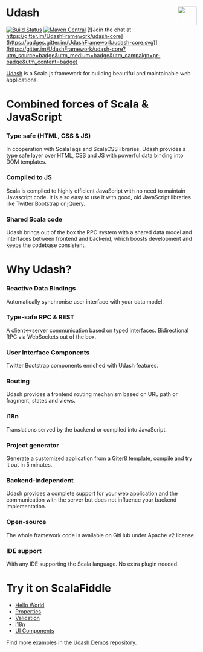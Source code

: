 # Udash [<img align="right" height="50px" src="https://avsystem.github.io/Anjay-doc/_images/avsystem_logo.png">](http://www.avsystem.com/)
[![Build Status](https://travis-ci.org/UdashFramework/udash-core.svg?branch=master)](https://travis-ci.org/UdashFramework/udash-core) 
[![Maven Central](https://maven-badges.herokuapp.com/maven-central/io.udash/udash-core_2.12/badge.svg)](https://maven-badges.herokuapp.com/maven-central/io.udash/udash-core_2.12)
[![Join the chat at https://gitter.im/UdashFramework/udash-core](https://badges.gitter.im/UdashFramework/udash-core.svg)](https://gitter.im/UdashFramework/udash-core?utm_source=badge&utm_medium=badge&utm_campaign=pr-badge&utm_content=badge)

[Udash](http://udash.io/) is a Scala.js framework for building beautiful and maintainable web applications.

# Combined forces of Scala & JavaScript

### Type safe (HTML, CSS & JS)
In cooperation with ScalaTags and ScalaCSS libraries, Udash provides a type safe layer over HTML, CSS and JS 
with powerful data binding into DOM templates.

### Compiled to JS
Scala is compiled to highly efficient JavaScript with no need to maintain Javascript code. 
It is also easy to use it with good, old JavaScript libraries like Twitter Bootstrap or jQuery.

### Shared Scala code
Udash brings out of the box the RPC system with a shared data model and interfaces between frontend and backend, 
which boosts development and keeps the codebase consistent.

# Why Udash?

### Reactive Data Bindings
Automatically synchronise user interface with your data model.

### Type-safe RPC & REST
A client↔server communication based on typed interfaces. Bidirectional RPC via WebSockets out of the box.

### User Interface Components
Twitter Bootstrap components enriched with Udash features.

### Routing
Udash provides a frontend routing mechanism based on URL path or fragment, states and views.

### i18n
Translations served by the backend or compiled into JavaScript.

### Project generator 
Generate a customized application from a [Giter8 template](https://github.com/UdashFramework/udash.g8), compile and try it out in 5 minutes.

### Backend-independent
Udash provides a complete support for your web application and the communication with the server but does not influence your backend implementation.

### Open-source
The whole framework code is available on GitHub under Apache v2 license.

### IDE support
With any IDE supporting the Scala language. No extra plugin needed.

# Try it on ScalaFiddle

* [Hello World](https://scalafiddle.io/sf/z8zY6cP/0)
* [Properties](https://scalafiddle.io/sf/OZe6XBJ/2)
* [Validation](https://scalafiddle.io/sf/Yiz0JO2/0)
* [i18n](https://scalafiddle.io/sf/ll4AVYz/0)
* [UI Components](https://scalafiddle.io/sf/13Wn0gZ/0)

Find more examples in the [Udash Demos](https://github.com/UdashFramework/udash-demos) repository.